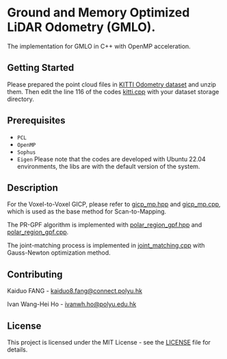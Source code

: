 # Ground and Memory Optimized LiDAR Odometry (GMLO).

The implementation for GMLO in C++ with OpenMP acceleration. 

## Getting Started

Please prepared the point cloud files in [KITTI Odometry dataset](https://www.cvlibs.net/datasets/kitti/eval_odometry.php) and unzip them. Then edit the line 116 of the codes [kitti.cpp](./exec/kitti.cpp) with your dataset storage directory.

## Prerequisites

* `PCL`
* `OpenMP`
* `Sophus`
* `Eigen`
Please note that the codes are developed with Ubuntu 22.04 environments, the libs are with the default version of the system.

## Description

For the Voxel-to-Voxel GICP, please refer to [gicp_mp.hpp](./include/gicp_mp.hpp) and [gicp_mp.cpp](./src/gicp_mp.cpp), which is used as the base method for Scan-to-Mapping.

The PR-GPF algorithm is implemented with [polar_region_gpf.hpp](./include/polar_region_gpf.hpp) and [polar_region_gpf.cpp](./src/polar_region_gpf.cpp).

The joint-matching process is implemented in [joint_matching.cpp](./src/joint_matching.cpp) with Gauss-Newton optimization method.


## Contributing

Kaiduo FANG      - kaiduo8.fang@connect.polyu.hk

Ivan Wang-Hei Ho - ivanwh.ho@polyu.edu.hk

## License

This project is licensed under the MIT License - see the [LICENSE](./LICENSE) file for details.

